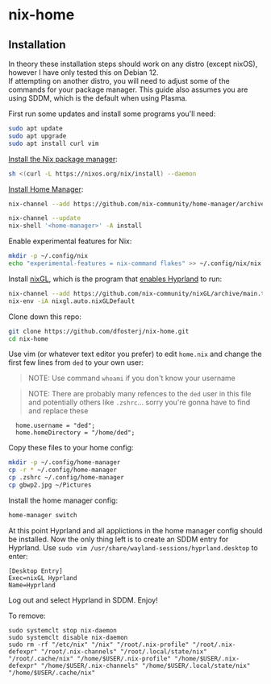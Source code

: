 # nix-home
## Installation
In theory these installation steps should work on any distro (except nixOS), however I have only tested this on Debian 12.  
If attempting on another distro, you will need to adjust some of the commands for your package manager.
This guide also assumes you are using SDDM, which is the default when using Plasma.

First run some updates and install some programs you'll need:
```bash
sudo apt update
sudo apt upgrade
sudo apt install curl vim
```

[Install the Nix package manager](https://nixos.org/download/):
```bash
sh <(curl -L https://nixos.org/nix/install) --daemon
```

[Install Home Manager](https://nix-community.github.io/home-manager/index.xhtml#sec-install-standalone):
```bash
nix-channel --add https://github.com/nix-community/home-manager/archive/master.tar.gz home-manager

nix-channel --update
nix-shell '<home-manager>' -A install
```

Enable experimental features for Nix:
```bash
mkdir -p ~/.config/nix
echo "experimental-features = nix-command flakes" >> ~/.config/nix/nix.conf
```

Install [nixGL](https://github.com/nix-community/nixGL), which is the program that [enables Hyprland](https://wiki.hyprland.org/Nix/Hyprland-on-other-distros/) to run:
```bash
nix-channel --add https://github.com/nix-community/nixGL/archive/main.tar.gz nixgl && nix-channel --update
nix-env -iA nixgl.auto.nixGLDefault
```

Clone down this repo:
```bash
git clone https://github.com/dfosterj/nix-home.git
cd nix-home
```

Use vim (or whatever text editor you prefer) to edit `home.nix` and change the first few lines from `ded` to your own user:
> NOTE: Use command `whoami` if you don't know your username

> NOTE: There are probably many refences to the `ded` user in this file and potentially others like `.zshrc`... sorry you're gonna have to find and replace these
```
  home.username = "ded";
  home.homeDirectory = "/home/ded";
```

Copy these files to your home config:
```bash
mkdir -p ~/.config/home-manager
cp -r * ~/.config/home-manager
cp .zshrc ~/.config/home-manager
cp gbwp2.jpg ~/Pictures
```

Install the home manager config:
```bash
home-manager switch
```

At this point Hyprland and all applictions in the home manager config should be installed.
Now the only thing left is to create an SDDM entry for Hyprland.  Use `sudo vim /usr/share/wayland-sessions/hyprland.desktop` to enter:
```
[Desktop Entry]
Exec=nixGL Hyprland
Name=Hyprland
```

Log out and select Hyprland in SDDM.  Enjoy!

To remove:
```
sudo systemclt stop nix-daemon
sudo systemclt disable nix-daemon
sudo rm -rf "/etc/nix" "/nix" "/root/.nix-profile" "/root/.nix-defexpr" "/root/.nix-channels" "/root/.local/state/nix" "/root/.cache/nix" "/home/$USER/.nix-profile" "/home/$USER/.nix-defexpr" "/home/$USER/.nix-channels" "/home/$USER/.local/state/nix" "/home/$USER/.cache/nix"
```

